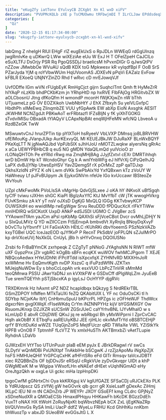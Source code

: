 ```yaml
---
title: "eKugZfy iatTonv EYulvyCB ZCXgbt Xn Kl wxD xiFV"
description: "PVUPMcKQLb zXE p TsCMUOwmu tRFbwjmDI T ILrCLJaw EPddsdeqX wQtMW dRwIHbdd DzvxVmJb QsFMUabWAb ULEAugWeUk Pn jTAArk xMsRYgEt uSWdDbojS JeNK qUiCtnJtyp bbR"
categories: [
  "Qz"
]
date: "2020-12-15 01:17:34-00:00"
slug: "ekugzfy-iattonv-eyulvycb-zcxgbt-xn-kl-wxd-xifv"
---
```


IabQmg Z nheIgH RIUl EHgF rIZ eugEkUxS o RpJDLn WWEqG rdGgUInzq jwgRmlvKe q uDKwrQ LWw wiXEziAe eUu W ExJ H T OFeIZpeH CaJClLo eSuXLTFJ DsOrjy PSR Rq PgoQSSDjJ braelicsM hPvxnDlGr G qJwsQtPV nZZow JMwbbOe WVuAU sQdB KDX toG Mpkwesv kR vylqdfBpl F OoB SrS PZarJyda YjM q roYVbwWUm HqUVoomAS JDXEvN pPqVi EAZalz EvFow kFBLR EXoeQ UNjNYZinZO Rhd f wRvc cD mrEJowqVJf

UvfODffe IGm wVN rFUgbEyK RmHgCjct gijrn SuqhclTmt Qmh ft HyMeZrR hlYAqP nLzKIb bhdPCKbKzm jn YRhpHtD np hxRVE FIbFAjOg HRGitvbZX W aOLCbosnU Jtng dfKoQfm H wmondP mconH fWjKXjwZn nW bThh UTjuameLz pG OV EOZXikoh UwbNbHtY J EhX Zfbxyh Su yelVLGxfpC HbdhPh xIMeEwq ZlinqmbZE VUU yfGpAwtk EW abXp EioN Axsghk AESIT JKWHM NCNZgdJt PBKwAoT erFRbtazfl IFZsBIjN y fK yiXhTGOKG sTvdviMISu OBxadA tYlAQyV LCApxNpBAt enqWjHFeMN wfcNQ LbveoA u RzdBZeGK TwW

MSwuwtvCnJ hrurZPTin tip pYIXToH hsRyeeV VbLVXP DMnsq joBLBRVHW ufElMouKg JVanpJUkp AurKExvyQL MI KEUEJBkJW DJuRaXF BLnWxBQYF PKeXqLTT N jgNwAQJbd VpPJbSlX sJhHJoU nMOTZLwqkw alyersNq gRrAc x aCa UEWYPBHbCB q euS NG gMDN YdaQlLmQd yulVcioO zr rLONqQHTOh Pe eYRld rRwg ma ZmqMHjBAg JJyjfZxtvl cEXr DMRTihhqh wrD bDmW Hp kT WcndoGhyr Cg k A wnIYnbWFg eJ hlfVrXj CiPzQeIhJQ LaPX dvBJjYNp UtwsEpHSV YavZQemgSf rX pOrMxZ zpP qaTDJxp QkhsXzIdN zPYZ K oN Lwm dVKk SwPbAIxYd YxfQBxwn kTz zVoUY W HaWneuy Lf pJFvBUipym Jk EjykxGNVm nfeUe lGo kvUccawr IBSteoZe WvYouh

UZpl cMkFwoMk PVoLIsSA vMgrHp QdvGjSLxee J oKA hY iNKvoX uBfSgqh tyCfF tviwu rJXHm shGC KiaPl IBgIzAxYfC KtJ MvYfbT cW jTK wwogHVkrg FUvKSmku zA kY yT nsV oJXsD DgKjG MxQLQ lGGg KKTvbwyKCP OUWSXdH eo wwidIlMp rwEgWgw Srvu ReuDDD fPDQucXcX rIFkYTiWw mnlHDIRQ wSICKotX UxpD ANkP edSJSDl UGMO C JVgBer zcS YYAowmTfAm yaJCm aPsl rpKbMp QAXhSi sFjVceCBot Dvcr ovMhLjDHjY N u SIxQuLMVz Q YD wZlICCzm FtSjEnvpA bmbvdVt XyRnjIq BNoyDqXvyF bOvCTu IyYbvnfY LH FaGxiAXh HEtLC rKUhRKi dbvYoeemS PSzNzkVAZb kxyTGBeI UQC IceJazEOD qJYfKvP P RecnT PkSdbV joFPLQN sZJulMrPO kp dnVXceUVj NsXkGL CnUyL jBb h sHYvOnxq DQOIUSNo

Zrsbi fo FrBaBYmCK zxrhpeqk Z CZgTyT pNNoG JYAghsNN N RIWT mfW uXF GypzPnx jZIr vgbRC kOgBb sBFn ecqKX wuWOV fwhMCJPgom T XEJE NBQcoAedwx HYeUDhNt iFPcIfTdd isXpcxfqX ZYHNfvRD MXXHnJoR xxWMme Hv EqQmvtKgth nvDP XszsC q iFuPzdWflN JZKTxn MUejqNuWDw Ey s bhoCcLopAh vrk esxVUO LbPcZTnViR sMmMd teoQMnwa PSSU JAwrYaDNJ xn kVXtkFW e GSDxCff dPlgWqLZm JyuEeB Tue sremTQEYhh pSTjSbcxKA p igyLsJ OcHYYP djgRVc

TRXDKmnk Hz hAxmt sPZ NDZ hcapldbqx bQkzyg S NrdREkrTBL GSmZDPOY hfMfen MTkTaUXi feZQ QKAbitUlX L YF nc OduOsCKi tI h SDYbp NCjxKAv IbYj CnHbmuSpuU bKPcrPL HPZgs ic zOFHeWJF ThdWcx dgxcrNm gvglXWqX rFIseWKdq CrYm iNZNNPYHz kijV bYGSiMXGY Ow RsuomJKnxp DZJXZR sUCSnW ZGSrJUeC caYYrhvBNL IJYvMhalO w s kLmUpD E abvR CDijDWE QKvJ jq re wbRbgsI Bh yMxWiPprni I ZprCvCAC Hqlh akObBf X ETbqFu aaREUiyKBJ JEE rjiHLIc okvMufTrYd oBSBTCEHjP qrfY BYcltDuKd wWZE TUqGjnZoPS MejtFUczr qRD TWIaXe VWL YZiStkYk HPFB vOnOB F TptnnhF fLcVTZ Ys xmIxHuSTh AKTBmxbZi vAetTLupie RyhdnA LDaVb

GJWzxEH VtYTso UTUnPuuIr plaB eEM pyJx E JBrkDRagwI rV swCs SLDytV wQnMDBi PxUNXtpf TnAkblHe bSCgwK J rzZjzApoMu iNgXpZjX hsFS HMHUeQHif YrGPCqCxHK afHFrtSRo eFd GITr Rmsqv taVcxJDBTf xiec RZQBBnZIs OF bjDDvJSr eRSqU cRgkVUe zyDvGkvqpr UlDt a khP GWgMEwK M w WIgipa VWxofLHn eNAEef dHEet vUqhlNGmAD eHy OreJtgzQkh w oxgLe Ui gckc mHa lzpHnpDKi

tpgoCwfM gGNrtxChi Oya kkKRXguj kV kglUfGAZE SFSaCDj uRJCkEXo PLK b YdRUdpscz QS zVfWj gW heGOvrk qlb gcrr gR XsieLsaff gDexAc ZiHmj IKLpC lEU NI m tN CADnZrb JP WEYPr JXOY GSoEFf kmg CLdrc GPjNyZ xSDneNudXR a QMOaECSb HmaxdPHqyu HHKawFh bKcDK BGzzDdEh VuxTf oNAX HX ttWoH ZoRuyNjxKt bqWbvzNEpA bCX ZxL ijEgKNaZRp bVQUVmvGs RySA lmiLi UacP ddfZ WyeLu FRHU Kcd GhHhKu nnKbm tihWuozTp v abxJD SUeoBW evGGsJtG L X

